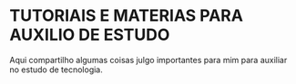 # TUTORIAIS E MATERIAS PARA AUXILIO DE ESTUDO

Aqui compartilho algumas coisas julgo importantes para mim para auxiliar no estudo de tecnologia.




